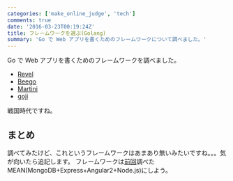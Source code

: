 ```yaml
---
categories: ['make_online_judge', 'tech']
comments: true
date: '2016-03-23T00:19:24Z'
title: フレームワークを選ぶ(Golang)
summary: 'Go で Web アプリを書くためのフレームワークについて調べました。'
---
```


Go で Web アプリを書くためのフレームワークを調べました。

- [Revel](https://revel.github.io/)
- [Beego](http://beego.me/)
- [Martini](https://github.com/go-martini/martini/blob/master/translations/README_ja_JP.md)
- [goji](https://github.com/zenazn/goji)

<script type="text/javascript" src="//www.google.co.jp/trends/embed.js?hl=ja&q=Revel+golang,+Beego+Golang,+Martini+Golang,+goji+Golang&date=1/2015+12m&cmpt=q&tz=Etc/GMT-9&tz=Etc/GMT-9&content=1&cid=TIMESERIES_GRAPH_0&export=5&w=800&h=330"></script>

戦国時代ですね。

## まとめ

調べてみたけど、これというフレームワークはあまあり無いみたいですね。。。気が向いたら追記します。
フレームワークは[前回](http://www.tac42.net/blog/2016/03/22/makeonlinejudgev02/)調べた MEAN(MongoDB+Express+Angular2+Node.js)にしよう。
